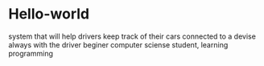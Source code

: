 # Hello-world
system that will help drivers keep track of their cars connected to a devise always with the driver 
beginer computer sciense student, learning programming
